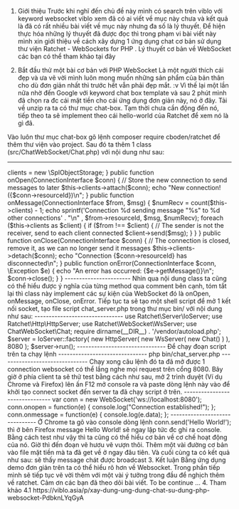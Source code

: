 1. Giới thiệu
Trước khi nghĩ đến chủ đề này mình có search trên viblo với keyword websocket viblo xem đã có ai viết về mục này chưa và kết quả là đã có rất nhiều bài viết về mục này nhưng đa số là lý thuyết. Để hiện thực hóa những lý thuyết đã được đọc thì trong phạm vi bài viết này mình xin giới thiệu về cách xây dựng 1 ứng dụng chat cơ bản sử dụng thư viện Ratchet - WebSockets for PHP . Lý thuyết cơ bản về WebSocket các bạn có thể tham khảo tại đây

2. Bắt đầu thử một bài cơ bản với PHP WebSocket
Là một người thích cái đẹp và ưa vẽ vời mình luôn mong muốn những sản phẩm của bản thân cho dù đơn giản nhất thì trước hết vẫn phải đẹp mắt. :v Vì thế lại một lần nữa nhờ đến Google với keyword chat box template và sau 2 phút mình đã chọn ra đc cái mặt tiền cho cái ứng dụng đơn giản này, nó ở đây. Tải về unzip ra ta có thư mục chat-box. Tạm thời chưa cần động đến nó, tiếp theo ta sẽ implement theo cái hello-world của Ratchet để xem nó là gì đã.

Vào luôn thư mục chat-box gõ lệnh composer require cboden/ratchet để thêm thư viện vào project. Sau đó ta thêm 1 class (src/ChatWebSocket/Chat.php) với nội dung như sau:

-----------------------
<?php
    namespace ChatWebSocket;
    use Ratchet\MessageComponentInterface;
    use Ratchet\ConnectionInterface;

    class Chat implements MessageComponentInterface {
        protected $clients;

        public function __construct() {
            $this->clients = new \SplObjectStorage;
        }

        public function onOpen(ConnectionInterface $conn) {
            // Store the new connection to send messages to later
            $this->clients->attach($conn);

            echo "New connection! ({$conn->resourceId})\n";
        }

        public function onMessage(ConnectionInterface $from, $msg) {
            $numRecv = count($this->clients) - 1;
            echo sprintf('Connection %d sending message "%s" to %d other connections' . "\n"
                , $from->resourceId, $msg, $numRecv);

            foreach ($this->clients as $client) {
                if ($from !== $client) {
                    // The sender is not the receiver, send to each client connected
                    $client->send($msg);
                }
            }
        }

        public function onClose(ConnectionInterface $conn) {
            // The connection is closed, remove it, as we can no longer send it messages
            $this->clients->detach($conn);

            echo "Connection {$conn->resourceId} has disconnected\n";
        }

        public function onError(ConnectionInterface $conn, \Exception $e) {
            echo "An error has occurred: {$e->getMessage()}\n";

            $conn->close();
        }
    }
-----------------------


Nhìn qua nội dung class ta cũng có thể hiểu được ý nghĩa của từng method qua comment bên cạnh, tóm tắt lại thì class này implement các sự kiện của WebSocket đó là onOpen, onMessage, onClose, onError. Tiếp tục ta sẽ tạo một shell script để mở 1 kết nối socket, tạo file script chat_server.php trong thư mục bin/ với nội dung như sau:
-------------------------------
use Ratchet\Server\IoServer;
use Ratchet\Http\HttpServer;
use Ratchet\WebSocket\WsServer;
use ChatWebSocket\Chat;

require dirname(__DIR__) . '/vendor/autoload.php';

$server = IoServer::factory(
    new HttpServer(
        new WsServer(
            new Chat()
        )
    ),
    8080
);
$server->run();
-------------------------------


Để chạy đoạn script trên ta chạy lệnh
-------------------------------
php bin/chat_server.php
-------------------------------

Chạy xong câu lệnh đó ta đã mở được 1 connection websocket có thể lắng nghe mọi request trên cổng 8080. Bây giờ ở phía client ta sẽ thử test bằng cách như sau, mở 2 trình duyệt (Ví dụ Chrome và Firefox) lên ấn F12 mở console ra và paste dòng lệnh này vào để khởi tạo connect socket đến server ta đã chạy script ở trên.
-------------------------------
var conn = new WebSocket('ws://localhost:8080');
conn.onopen = function(e) {
    console.log("Connection established!");
};

conn.onmessage = function(e) {
    console.log(e.data);
};
-------------------------------

Ở Chrome ta gõ vào console dòng lệnh conn.send('Hello World!'); thì ở bên Firefox message Hello World! sẽ ngay lập tức đc ghi ra console. Bằng cách test như vậy thì ta cũng có thể hiểu cơ bản về cơ chế hoạt động của nó. Giờ thì đến đoạn vẽ hươu vẽ vượn thôi. Thêm một vài đường cơ bản vào file mặt tiền mà ta đã get về ở ngay đâu tiên. Và cuối cùng ta có kết quả như sau: sẽ thấy message chát được broadcast


3. Kết luận
Bằng ứng dụng demo đơn giản trên ta có thể hiểu rõ hơn về Websocket. Trong phần tiếp mình sẽ tiếp tục vẽ vời thêm với một vài ý tưởng trong đầu để nghịch thêm về ratchet. Cảm ơn các bạn đã theo dõi bài viết. To be continue ...

4. Tham khảo
    4.1 https://viblo.asia/p/xay-dung-ung-dung-chat-su-dung-php-websocket-PdbknLYqGyA